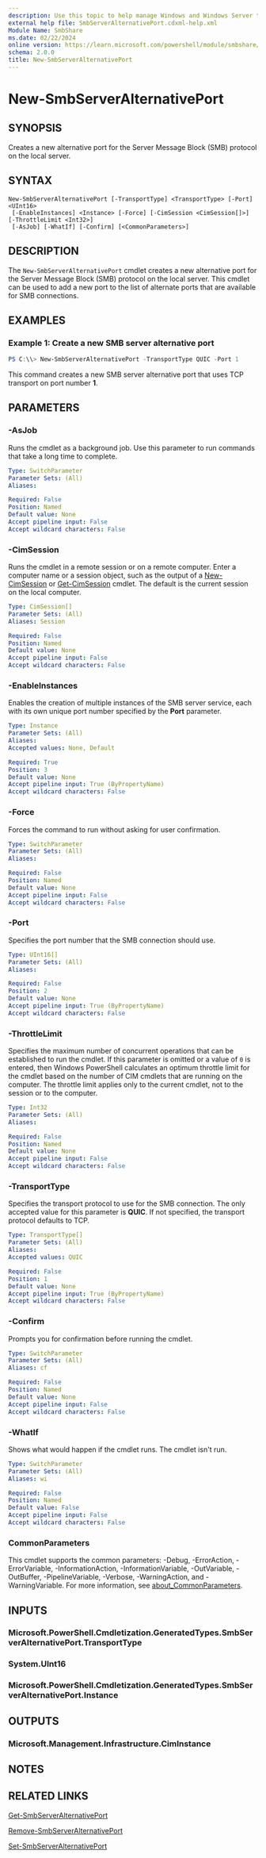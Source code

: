 ```yaml
---
description: Use this topic to help manage Windows and Windows Server technologies with Windows PowerShell.
external help file: SmbServerAlternativePort.cdxml-help.xml
Module Name: SmbShare
ms.date: 02/22/2024
online version: https://learn.microsoft.com/powershell/module/smbshare/new-smbserveralternativeport?view=windowsserver2025-ps&wt.mc_id=ps-gethelp
schema: 2.0.0
title: New-SmbServerAlternativePort
---
```


# New-SmbServerAlternativePort

## SYNOPSIS
Creates a new alternative port for the Server Message Block (SMB) protocol on the local server.

## SYNTAX

```
New-SmbServerAlternativePort [-TransportType] <TransportType> [-Port] <UInt16>
 [-EnableInstances] <Instance> [-Force] [-CimSession <CimSession[]>] [-ThrottleLimit <Int32>]
 [-AsJob] [-WhatIf] [-Confirm] [<CommonParameters>]
```

## DESCRIPTION

The `New-SmbServerAlternativePort` cmdlet creates a new alternative port for the Server Message
Block (SMB) protocol on the local server. This cmdlet can be used to add a new port to the list of
alternate ports that are available for SMB connections.

## EXAMPLES

### Example 1: Create a new SMB server alternative port

```powershell
PS C:\\> New-SmbServerAlternativePort -TransportType QUIC -Port 1
```

This command creates a new SMB server alternative port that uses TCP transport on port number
**1**.

## PARAMETERS

### -AsJob

Runs the cmdlet as a background job. Use this parameter to run commands that take a long time to
complete.

```yaml
Type: SwitchParameter
Parameter Sets: (All)
Aliases:

Required: False
Position: Named
Default value: None
Accept pipeline input: False
Accept wildcard characters: False
```

### -CimSession

Runs the cmdlet in a remote session or on a remote computer. Enter a computer name or a session
object, such as the output of a [New-CimSession](https://go.microsoft.com/fwlink/p/?LinkId=227967)
or [Get-CimSession](/powershell/module/cimcmdlets/get-cimsession) cmdlet. The default is the
current session on the local computer.

```yaml
Type: CimSession[]
Parameter Sets: (All)
Aliases: Session

Required: False
Position: Named
Default value: None
Accept pipeline input: False
Accept wildcard characters: False
```

### -EnableInstances

Enables the creation of multiple instances of the SMB server service, each with its own unique port
number specified by the **Port** parameter.

```yaml
Type: Instance
Parameter Sets: (All)
Aliases:
Accepted values: None, Default

Required: True
Position: 3
Default value: None
Accept pipeline input: True (ByPropertyName)
Accept wildcard characters: False
```

### -Force

Forces the command to run without asking for user confirmation.

```yaml
Type: SwitchParameter
Parameter Sets: (All)
Aliases:

Required: False
Position: Named
Default value: None
Accept pipeline input: False
Accept wildcard characters: False
```

### -Port

Specifies the port number that the SMB connection should use.

```yaml
Type: UInt16[]
Parameter Sets: (All)
Aliases:

Required: False
Position: 2
Default value: None
Accept pipeline input: True (ByPropertyName)
Accept wildcard characters: False
```

### -ThrottleLimit

Specifies the maximum number of concurrent operations that can be established to run the cmdlet. If
this parameter is omitted or a value of `0` is entered, then Windows PowerShell calculates an
optimum throttle limit for the cmdlet based on the number of CIM cmdlets that are running on the
computer. The throttle limit applies only to the current cmdlet, not to the session or to the
computer.

```yaml
Type: Int32
Parameter Sets: (All)
Aliases:

Required: False
Position: Named
Default value: None
Accept pipeline input: False
Accept wildcard characters: False
```

### -TransportType

Specifies the transport protocol to use for the SMB connection. The only accepted value for this
parameter is **QUIC**. If not specified, the transport protocol defaults to TCP.

```yaml
Type: TransportType[]
Parameter Sets: (All)
Aliases:
Accepted values: QUIC

Required: False
Position: 1
Default value: None
Accept pipeline input: True (ByPropertyName)
Accept wildcard characters: False
```

### -Confirm

Prompts you for confirmation before running the cmdlet.

```yaml
Type: SwitchParameter
Parameter Sets: (All)
Aliases: cf

Required: False
Position: Named
Default value: None
Accept pipeline input: False
Accept wildcard characters: False
```

### -WhatIf

Shows what would happen if the cmdlet runs. The cmdlet isn't run.

```yaml
Type: SwitchParameter
Parameter Sets: (All)
Aliases: wi

Required: False
Position: Named
Default value: False
Accept pipeline input: False
Accept wildcard characters: False
```

### CommonParameters

This cmdlet supports the common parameters: -Debug, -ErrorAction, -ErrorVariable,
-InformationAction, -InformationVariable, -OutVariable, -OutBuffer, -PipelineVariable, -Verbose,
-WarningAction, and -WarningVariable. For more information, see
[about_CommonParameters](http://go.microsoft.com/fwlink/?LinkID=113216).

## INPUTS

### Microsoft.PowerShell.Cmdletization.GeneratedTypes.SmbServerAlternativePort.TransportType

### System.UInt16

### Microsoft.PowerShell.Cmdletization.GeneratedTypes.SmbServerAlternativePort.Instance

## OUTPUTS

### Microsoft.Management.Infrastructure.CimInstance

## NOTES

## RELATED LINKS

[Get-SmbServerAlternativePort](Get-SmbServerAlternativePort.md)

[Remove-SmbServerAlternativePort](Remove-SmbServerAlternativePort.md)

[Set-SmbServerAlternativePort](Set-SmbServerAlternativePort.md)
